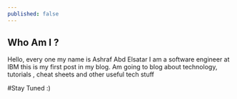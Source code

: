 ```yaml
---
published: false
---
```

## Who Am I ?

Hello, every one my name is Ashraf Abd Elsatar I am a software engineer at IBM this is my first post in my blog.
Am going to blog about technology, tutorials , cheat sheets and other useful tech stuff

#Stay Tuned :)
